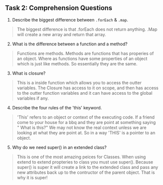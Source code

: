 ## Task 2: Comprehension Questions

1. Describe the biggest difference between `.forEach` & `.map`.
> The biggest difference is that .forEach does not return anything. 
> .Map will create a new array and return that array.
2. What is the difference between a function and a method?
>Functions are methods. Methods are functions that has properies of an object.
> Where as functions have some properties of an object which is just like methods.
> So essentially they are the same.
3. What is closure? 
> This is a inside function which allows you to access the outter variables.
> The Closure has access to it on scope, and then has access to the outter function variables and it can have access to the global variables if any.
4. Describe the four rules of the 'this' keyword.
> 'This' refers to an object or context of the executing code. 
> If a friend come to your house for a bbq and they are point at something saying " What is this?" We may not know the real context unless we are looking at what they are point at. So in a way 'THIS' is a pointer to an object.

5. Why do we need super() in an extended class?
 > This is one of the most amazing peices for Classes. When using extend to extend propteries to class you must use super(). Because super() is super it will create a link to the extended class and pass any new attributes back up to the contructor of the parent object. That is why it is super!